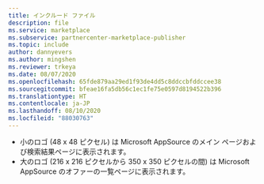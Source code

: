 ```yaml
---
title: インクルード ファイル
description: file
ms.service: marketplace
ms.subservice: partnercenter-marketplace-publisher
ms.topic: include
author: dannyevers
ms.author: mingshen
ms.reviewer: trkeya
ms.date: 08/07/2020
ms.openlocfilehash: 65fde879aa29ed1f93de4dd5c8ddccbfddccee38
ms.sourcegitcommit: bfeae16fa5db56c1ec1fe75e0597d8194522b396
ms.translationtype: HT
ms.contentlocale: ja-JP
ms.lasthandoff: 08/10/2020
ms.locfileid: "88030763"
---
```

-   小のロゴ (48 x 48 ピクセル) は Microsoft AppSource のメイン ページおよび検索結果ページに表示されます。 
-   大のロゴ (216 x 216 ピクセルから 350 x 350 ピクセルの間) は Microsoft AppSource のオファーの一覧ページに表示されます。
